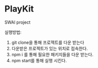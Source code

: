 # PlayKit

SWAI project

실행방법:

1. git clone을 통해 프로젝트를 다운 받는다
2. 다운받은 프로젝트가 있는 위치로 접속한다.
3. npm i 를 통해 필요한 패키지들을 다운 받는다.
4. npm start를 통해 실행 시킨다.
